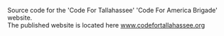 Source code for the 'Code For Tallahassee' 'Code For America Brigade' website.  
The published website is located here  www.codefortallahassee.org
